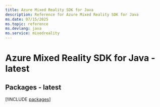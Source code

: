 ```yaml
---
title: Azure Mixed Reality SDK for Java
description: Reference for Azure Mixed Reality SDK for Java
ms.date: 07/15/2025
ms.topic: reference
ms.devlang: java
ms.service: mixedreality
---
```

# Azure Mixed Reality SDK for Java - latest
## Packages - latest
[!INCLUDE [packages](mixed-reality-index.md)]